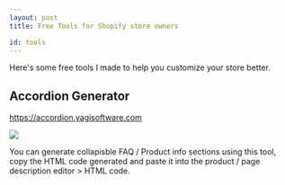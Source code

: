 ```yaml
---
layout: post
title: Free Tools for Shopify store owners

id: tools
---
```


Here's some free tools I made to help you customize your store better.

## Accordion Generator

<a href="https://accordion.yagisoftware.com" target="_blank">https://accordion.yagisoftware.com</a>

<img src="{{ site.baseurl }}/accordion_generator.png">

You can generate collapisble FAQ / Product info sections using this tool, copy the HTML code generated and paste it into the product / page description editor > HTML code.

